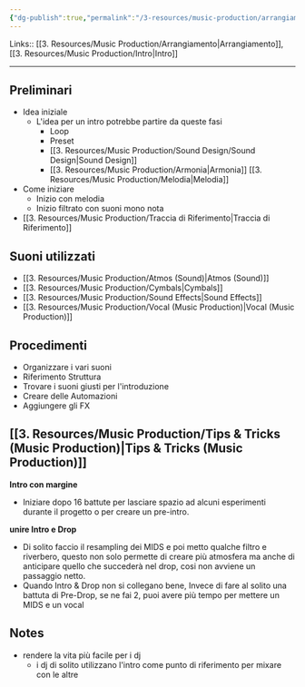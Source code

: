 ```yaml
---
{"dg-publish":true,"permalink":"/3-resources/music-production/arrangiamento-intro/"}
---
```


Links:: [[3. Resources/Music Production/Arrangiamento\|Arrangiamento]], [[3. Resources/Music Production/Intro\|Intro]]

---

## Preliminari

- Idea iniziale
	- L'idea per un intro potrebbe partire da queste fasi
		- Loop
		- Preset
		- [[3. Resources/Music Production/Sound Design/Sound Design\|Sound Design]]
		- [[3. Resources/Music Production/Armonia\|Armonia]] [[3. Resources/Music Production/Melodia\|Melodia]]
- Come iniziare
	- Inizio con melodia
	- Inizio filtrato con suoni mono nota
- [[3. Resources/Music Production/Traccia di Riferimento\|Traccia di Riferimento]]

## Suoni utilizzati

- [[3. Resources/Music Production/Atmos (Sound)\|Atmos (Sound)]]
- [[3. Resources/Music Production/Cymbals\|Cymbals]]
- [[3. Resources/Music Production/Sound Effects\|Sound Effects]]
- [[3. Resources/Music Production/Vocal (Music Production)\|Vocal (Music Production)]]

## Procedimenti

- Organizzare i vari suoni
- Riferimento Struttura
- Trovare i suoni giusti per l'introduzione
- Creare delle Automazioni
- Aggiungere gli FX


## [[3. Resources/Music Production/Tips & Tricks (Music Production)\|Tips & Tricks (Music Production)]]

**Intro con margine**
- Iniziare dopo 16 battute per lasciare spazio ad alcuni esperimenti durante il progetto o per creare un pre-intro.

**unire Intro e Drop**
- Di solito faccio il resampling dei MIDS e poi metto qualche filtro e riverbero, questo non solo permette di creare più atmosfera ma anche di anticipare quello che succederà nel drop, cosi non avviene un passaggio netto.
- Quando Intro & Drop non si collegano bene, Invece di fare al solito una battuta di Pre-Drop, se ne fai 2, puoi avere più tempo per mettere un MIDS e un vocal


## Notes

- rendere la vita più facile per i dj
	- i dj di solito utilizzano l'intro come punto di riferimento per mixare con le altre